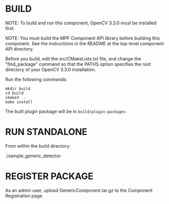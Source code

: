 # BUILD

NOTE: To build and run this component, OpenCV 3.3.0
      must be installed first.

NOTE: You must build the MPF Component API library before
      building this component. See the instructions
      in the README at the top-level component API
      directory.

Before you build, edit the src/CMakeLists.txt file, and change
the "find_package" command so that the PATHS option specifies
the root directory of your OpenCV 3.3.0 installation.

Run the following commands:
```
mkdir build
cd build
cmake3 ..
make install
```
The built plugin package will be in `build/plugin-packages`


# RUN STANDALONE

From within the build directory:

./sample_generic_detector <file>


# REGISTER PACKAGE

As an admin user, upload GenericComponent.tar.gz
to the Component Registration page. 
